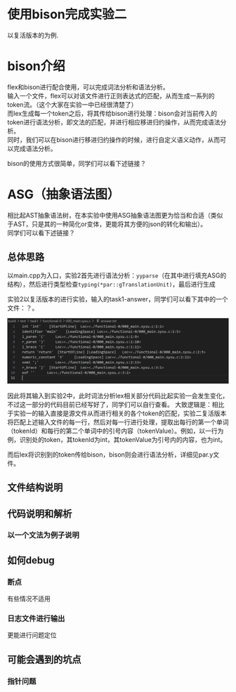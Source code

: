 # 使用bison完成实验二
以复活版本的为例.


# bison介绍
flex和bison进行配合使用，可以完成词法分析和语法分析。<br />
输入一个文件，flex可以对该文件进行正则表达式的匹配，从而生成一系列的token流。（这个大家在实验一中已经很清楚了）<br />
而lex生成每一个token之后，将其传给bison进行处理：bison会对当前传入的token进行语法分析，即文法的匹配，并进行相应移进归约操作，从而完成语法分析。<br />
同时，我们可以在bison进行移进归约操作的时候，进行自定义语义动作，从而可以完成语法分析。<br />

bison的使用方式很简单，同学们可以看下述链接？

# ASG（抽象语法图）
相比起AST抽象语法树，在本实验中使用ASG抽象语法图更为恰当和合适（类似于AST，只是其的一种简化or变体，更能将其方便的json的转化和输出）。<br />
同学们可以看下述链接？

## 总体思路
以main.cpp为入口，实验2首先进行语法分析：`yyparse`（在其中进行填充ASG的结构），然后进行类型检查`typing(*par::gTranslationUnit)`，最后进行生成


实验2以复活版本的进行实验，输入的task1-answer，同学们可以看下其中的一个文件：？。

![task1-answer](../images/bison/task1-answer.png)

因此将其输入到实验2中，此时词法分析lex相关部分代码比起实验一会发生变化，不过这一部分的代码目前已经写好了，同学们可以自行查看。
大致逻辑是：相比于实验一的输入直接是源文件从而进行相关的各个token的匹配，实验二复活版本将匹配上述输入文件的每一行，然后对每一行进行处理，提取出每行的第一个单词（tokenId）和每行的第二个单词中的引号内容（tokenValue）。例如，以一行为例，识别处的token，其tokenId为int，其tokenValue为引号内的内容，也为int。

而后lex将识别到的token传给bison，bison则会进行语法分析，详细见par.y文件。



## 文件结构说明


## 代码说明和解析



### 以一个文法为例子说明



## 如何debug
### 断点
有些情况不适用

### 日志文件进行输出
更能进行问题定位





## 可能会遇到的坑点

### 指针问题